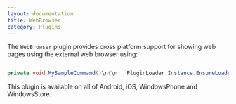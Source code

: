 ```yaml
---
layout: documentation
title: WebBrowser
category: Plugins
---
```

The `WebBrowser` plugin provides cross platform support for showing web pages using the external web browser using:
```c# 

private void MySampleCommand()\n{\n   PluginLoader.Instance.EnsureLoaded();\n   var task = Mvx.Resolve<IMvxWebBrowserTask>();\n   task.ShowWebPage(\"http://www.xamarin.com\");\n}",
```
This plugin is available on all of Android, iOS, WindowsPhone and WindowsStore.